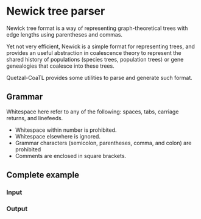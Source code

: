 # Newick tree parser

Newick tree format is a way of representing graph-theoretical trees with edge
lengths using parentheses and commas.

Yet not very efficient, Newick is a simple format for representing trees, and provides
an useful abstraction in coalescence theory to represent the shared history of populations
(species trees, population trees) or gene genealogies that coalesce into these
trees.

Quetzal-CoaTL provides some utilities to parse and generate such format.

## Grammar

Whitespace here refer to any of the following: spaces, tabs, carriage returns, and linefeeds.

- Whitespace  within number is prohibited.
- Whitespace elsewhere is ignored.
- Grammar characters (semicolon, parentheses, comma, and colon) are prohibited
- Comments are enclosed in square brackets.

## Complete example

### Input

### Output
